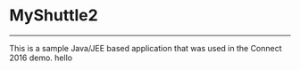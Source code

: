 # MyShuttle2
-------------

This is a sample Java/JEE based application that was used in the Connect 2016 demo. 
hello
